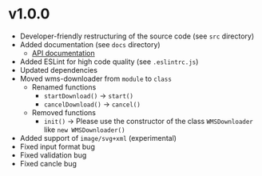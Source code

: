 # v1.0.0

* Developer-friendly restructuring of the source code (see `src` directory)
* Added documentation (see `docs` directory)
  * [API documentation](https://stadt-bielefeld.github.io/wms-downloader/docs/api/index.html)
* Added ESLint for high code quality (see `.eslintrc.js`)
* Updated dependencies
* Moved wms-downloader from `module` to `class`
  * Renamed functions
    * `startDownload()` &rarr; `start()`
    * `cancelDownload()` &rarr; `cancel()`
  * Removed functions
    * `init()` &rarr; Please use the constructor of the class `WMSDownloader` like `new WMSDownloader()`
* Added support of `image/svg+xml` (experimental)
* Fixed input format bug
* Fixed validation bug
* Fixed cancle bug
